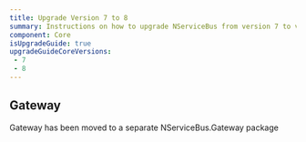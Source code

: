 ```yaml
---
title: Upgrade Version 7 to 8
summary: Instructions on how to upgrade NServiceBus from version 7 to version 8.
component: Core
isUpgradeGuide: true
upgradeGuideCoreVersions:
 - 7
 - 8
---
```


## Gateway

Gateway has been moved to a separate NServiceBus.Gateway package
